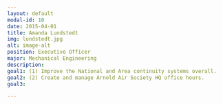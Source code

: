 ```yaml
---
layout: default
modal-id: 10
date: 2015-04-01
title: Amanda Lundstedt
img: lundstedt.jpg
alt: image-alt
position: Executive Officer
major: Mechanical Engineering
description:
goal1: (1) Improve the National and Area continuity systems overall.
goal2: (2) Create and manage Arnold Air Society HQ office hours.
goal3:

---
```

